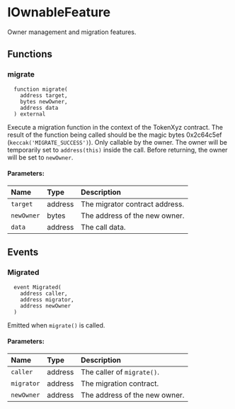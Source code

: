 # IOwnableFeature

Owner management and migration features.



## Functions
### migrate
```solidity
  function migrate(
    address target,
    bytes newOwner,
    address data
  ) external
```
Execute a migration function in the context of the TokenXyz contract.
        The result of the function being called should be the magic bytes
        0x2c64c5ef (`keccak('MIGRATE_SUCCESS')`). Only callable by the owner.
        The owner will be temporarily set to `address(this)` inside the call.
        Before returning, the owner will be set to `newOwner`.


#### Parameters:
| Name | Type | Description                                                          |
| :--- | :--- | :------------------------------------------------------------------- |
|`target` | address | The migrator contract address.
|`newOwner` | bytes | The address of the new owner.
|`data` | address | The call data.

## Events
### Migrated
```solidity
  event Migrated(
    address caller,
    address migrator,
    address newOwner
  )
```
Emitted when `migrate()` is called.


#### Parameters:
| Name                           | Type          | Description                                    |
| :----------------------------- | :------------ | :--------------------------------------------- |
|`caller`| address | The caller of `migrate()`.
|`migrator`| address | The migration contract.
|`newOwner`| address | The address of the new owner.
